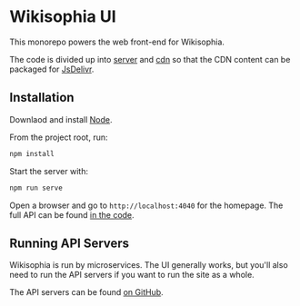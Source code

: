 # Wikisophia UI

This monorepo powers the web front-end for Wikisophia.

The code is divided up into [server](./packages/server) and [cdn](./packages/pages) so
that the CDN content can be packaged for [JsDelivr](https://www.jsdelivr.com/).

## Installation

Downlaod and install [Node](https://nodejs.org/en/download/).

From the project root, run:

```sh
npm install
```

Start the server with:

```sh
npm run serve
```

Open a browser and go to `http://localhost:4040` for the homepage.
The full API can be found [in the code](./packages/server/src/routes.ts).

## Running API Servers

Wikisophia is run by microservices. The UI generally works, but you'll also
need to run the API servers if you want to run the site as a whole.

The API servers can be found [on GitHub](https://github.com/wikisophia?utf8=%E2%9C%93&q=api&type=&language=).
